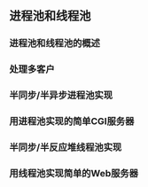 ## 进程池和线程池

### 进程池和线程池的概述

### 处理多客户

### 半同步/半异步进程池实现

### 用进程池实现的简单CGI服务器

### 半同步/半反应堆线程池实现

### 用线程池实现简单的Web服务器
